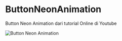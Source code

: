 # ButtonNeonAnimation
Button Neon Animation dari tutorial Online di Youtube

![Button Neon Animation](https://github.com/Muh-Aswar/ButtonNeonAnimation/assets/63719871/4b773296-b9f7-48e4-9bb8-a6978cae3266)
